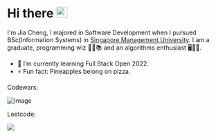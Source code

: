 # Hi there <img src="https://media.giphy.com/media/hvRJCLFzcasrR4ia7z/giphy.gif" width="25px">

I'm Jia Cheng, I majored in Software Development when I pursued BSc(Information Systems) in [Singapore Management University](https://scis.smu.edu.sg/). I am a graduate, programming wiz 🧙‍♂️📚 and an algorithms enthusiast 🖥️🔢📏.

- 🌱 I’m currently learning Full Stack Open 2022.
- ⚡ Fun fact: Pineapples belong on pizza.

Codewars:

![image](https://www.codewars.com/users/jiacheng-0/badges/large)

Leetcode:

[<img src="https://img.shields.io/badge/LeetCode-000000?style=for-the-badge&logo=LeetCode&logoColor=#d16c06">](https://leetcode.com/jiacheng-0/)



<!--
**jiacheng-0/jiacheng-0** is a ✨ _special_ ✨ repository because its `README.md` (this file) appears on your GitHub profile.

Here are some ideas to get you started:

- 🔭 I’m currently working on ...
- 🌱 I’m currently learning ...
- 👯 I’m looking to collaborate on ...
- 🤔 I’m looking for help with ...
- 💬 Ask me about ...
- 📫 How to reach me: ...
- 😄 Pronouns: ...
- ⚡ Fun fact: ...
  -->
